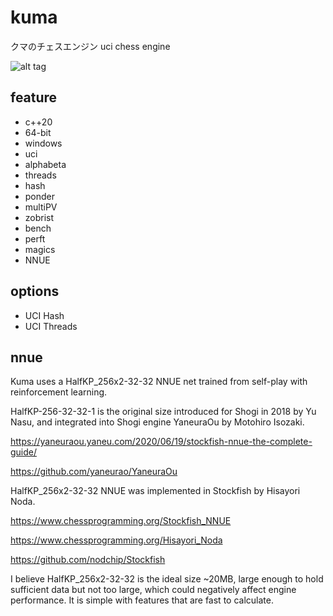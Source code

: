 # kuma
クマのチェスエンジン
uci chess engine

![alt tag](https://raw.githubusercontent.com/kato-daichi/kuma/master/src/japan-bear.jpg)

## feature
- c++20
- 64-bit
- windows
- uci
- alphabeta
- threads
- hash
- ponder
- multiPV
- zobrist
- bench
- perft
- magics
- NNUE

## options
- UCI Hash
- UCI Threads

## nnue

Kuma uses a HalfKP_256x2-32-32 NNUE net trained from self-play with reinforcement learning.

HalfKP-256-32-32-1 is the original size introduced for Shogi in 2018 by Yu Nasu, and integrated into Shogi engine YaneuraOu by Motohiro Isozaki.

https://yaneuraou.yaneu.com/2020/06/19/stockfish-nnue-the-complete-guide/

https://github.com/yaneurao/YaneuraOu

HalfKP_256x2-32-32 NNUE was implemented in Stockfish by Hisayori Noda.

https://www.chessprogramming.org/Stockfish_NNUE

https://www.chessprogramming.org/Hisayori_Noda

https://github.com/nodchip/Stockfish

I believe HalfKP_256x2-32-32 is the ideal size ~20MB, large enough to hold sufficient data but not too large, which could negatively affect engine performance.
It is simple with features that are fast to calculate.
